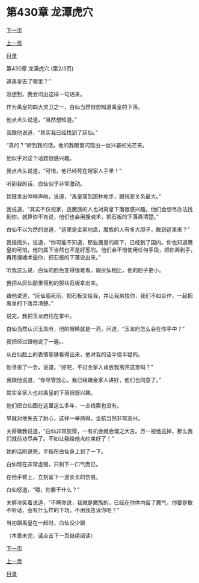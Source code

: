 <h1>第430章    龙潭虎穴</h1>
            <div><p><a href="./1289_%E7%AC%AC430%E7%AB%A0_%E9%BE%99%E6%BD%AD%E8%99%8E%E7%A9%B4.md">下一页</a></p><p><a href="./1287_%E7%AC%AC430%E7%AB%A0_%E9%BE%99%E6%BD%AD%E8%99%8E%E7%A9%B4.md">上一页</a></p><p><a href="../">目录</a></p></div>
            <div><p>第430章    龙潭虎穴 (第2/3页)</p><p>道禹皇去了哪里？”</p><p>没想到，我会问出这样一句话来。</p><p>作为禹皇的四大灵卫之一，白仙当然很想知道禹皇的下落。</p><p>他点点头说道，“当然想知道。”</p><p>我跟他说道，“其实我已经找到了灰仙。”</p><p>“真的？”听到我的话，他的我眼里闪现出一丝兴奋的光芒来。</p><p>他似乎对这个话题很感兴趣。</p><p>我点点头说道，“可惜，他已经死在祝家人手里！”</p><p>听到我的话，白仙似乎非常激动。</p><p>锁链发出哗哗声响，说道，“禹皇落到那种地步，跟祝家关系最大。”</p><p>我说道，“其实不仅祝家，连魔族的人也对禹皇下落很感兴趣。他们会想尽办法找到你，就算你不肯说，他们也会用搜魂术，把石板的下落弄清楚。”</p><p>白仙不以为然的说道，“这里是金家地盘，魔族的人有多大胆子，敢到这里来？”</p><p>我摇摇头，说道，“你可能不知道，那些魔皇的属下，已经到了国内。你也知道魔皇的可怕，他的属下当然也不是好惹的。他们会不惜使用任何手段，把你弄到手，再用搜魂术逼你，把石板的下落说出来。”</p><p>听我这么说，白仙的脸色变得很难看。跟灰仙相比，他的胆子更小。</p><p>我把从灰仙那里得到的那块石板拿出来。</p><p>跟他说道，“灰仙临死前，把石板交给我，并让我来找你，我们不如合作，一起把禹皇的下落弄清楚。”</p><p>说完，我把玉龙府托在掌中。</p><p>白仙当然认识玉龙府，他的眼睛就是一亮，问道，“玉龙府怎么会在你手中？”</p><p>我把经过跟他说了一遍。、</p><p>从白仙脸上的表情能够看得出来，他对我的话半信半疑的。</p><p>他寻思了一会，说道，“好吧，不过金家人肯放我离开这里吗？”</p><p>我跟他说道，“你尽管放心，我已经跟金家人讲好，他们也同意了。”</p><p>其实金家人也对禹皇的下落很感兴趣。</p><p>他们把白仙困在这里这么多年，一点线索也没有。</p><p>早就对他失去了耐心，这样一举两得，金航当然非常高兴。</p><p>关婷跟我说道，“白仙非常狡猾，一有机会就会溜之大吉。万一被他逃掉，那么我们就前功尽弃了。不如让我给他点约束好了！”</p><p>她的话刚说完，手指在白仙身上划了一下。</p><p>白仙现在非常虚弱，只剩下一口气而已。</p><p>在他手臂上，立刻留下一道长长的伤痕。</p><p>白仙怒道，“喂，你要干什么？”</p><p>关婷冷笑着说道，“不瞒你说，我就是魔族的。已经在你体内留了魔气，你要是敢不听话，会有什么样的下场，不用我告诉你吧？”</p><p>当初跟禹皇在一起时，白仙没少跟</p><p>（本章未完，请点击下一页继续阅读）</p></div>
            <div><p><a href="./1289_%E7%AC%AC430%E7%AB%A0_%E9%BE%99%E6%BD%AD%E8%99%8E%E7%A9%B4.md">下一页</a></p><p><a href="./1287_%E7%AC%AC430%E7%AB%A0_%E9%BE%99%E6%BD%AD%E8%99%8E%E7%A9%B4.md">上一页</a></p><p><a href="../">目录</a></p></div>